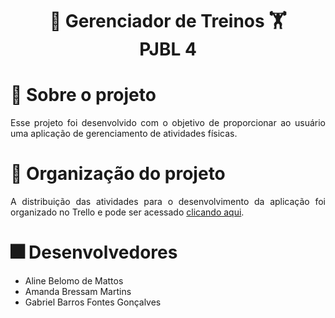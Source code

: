 <h1 align="center">
 🏃 Gerenciador de Treinos 🏋️ <br>PJBL 4<br>
</h1>

# 🚀 Sobre o projeto

<p align="justify">
    Esse projeto foi desenvolvido com o objetivo de proporcionar ao usuário uma aplicação de
    gerenciamento de atividades físicas.
</p>

# 📝 Organização do projeto

<p align="justify">
    A distribuição das atividades para o desenvolvimento da aplicação foi organizado no Trello 
    e pode ser acessado <a href="https://trello.com/b/1Z0DGQlp/pjbl">clicando aqui</a>. 
</p>

# 🎆 Desenvolvedores

* Aline Belomo de Mattos
* Amanda Bressam Martins
* Gabriel Barros Fontes Gonçalves

